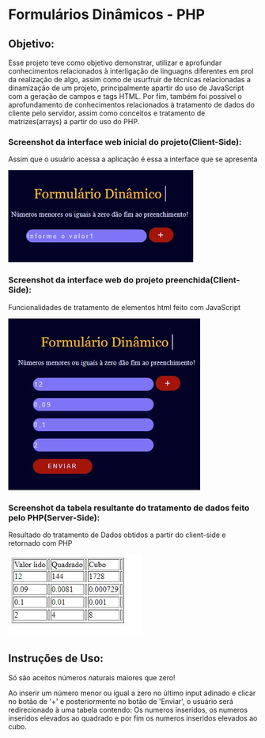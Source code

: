 # Formulários Dinâmicos - PHP
## Objetivo:

Esse projeto teve como objetivo demonstrar, utilizar e aprofundar conhecimentos relacionados à interligação de linguagns diferentes em prol da realização de algo, 
assim como de usurfruir de técnicas relacionadas a dinamização de um projeto, principalmente apartir do uso de JavaScript com a geração de campos e tags HTML. 
Por fim, também foi possível o aprofundamento de conhecimentos relacionados à tratamento de dados do cliente pelo servidor, assim como conceitos e tratamento de matrizes(arrays) a partir do uso do PHP.

### Screenshot da interface web inicial do projeto(Client-Side):
Assim que o usuário acessa a aplicação é essa a interface que se apresenta

![Screenshot do Client-side da aplicação funcionando](FormDinamicoClientSide1Image.jpg)

### Screenshot da interface web do projeto preenchida(Client-Side):
Funcionalidades de tratamento de elementos html feito com JavaScript

![Screenshot do Client-side da aplicação funcionando](FormDinamicoClientSide2Image.jpg)

### Screenshot da tabela resultante do tratamento de dados feito pelo PHP(Server-Side):
Resultado do tratamento de Dados obtidos a partir do client-side e retornado com PHP

![Screenshot do resultado  depois dos dados serem entregues ao Server](FormDinamicoServerSideImage.jpg)

## Instruções de Uso:

Só são aceitos números naturais maiores que zero!

Ao inserir um número menor ou igual a zero no último input adinado e clicar no botão de '+' e posteriormente no botão de 'Enviar',
o usuário será redirecionado à uma tabela contendo: Os numeros inseridos, os numeros inseridos elevados ao quadrado e por fim os numeros inseridos elevados ao cubo. 

